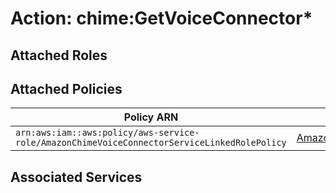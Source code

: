# Action: chime:GetVoiceConnector*

## Attached Roles

## Attached Policies

| Policy ARN | Policy Name |
|------------|-------------|
| `arn:aws:iam::aws:policy/aws-service-role/AmazonChimeVoiceConnectorServiceLinkedRolePolicy` | [AmazonChimeVoiceConnectorServiceLinkedRolePolicy](../policies.md#amazonchimevoiceconnectorservicelinkedrolepolicy) |

## Associated Services

